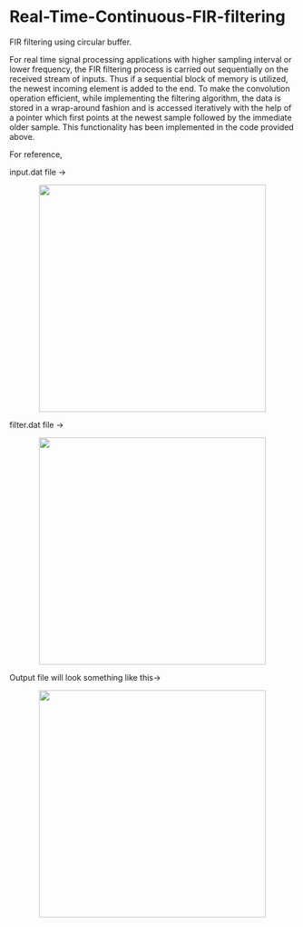 # Real-Time-Continuous-FIR-filtering
FIR filtering using circular buffer.

For real time signal processing applications with higher sampling interval or lower frequency, the FIR filtering process is carried out sequentially on the received stream of inputs. Thus if a sequential block of memory is utilized, the newest incoming element is added to the end. To make the convolution operation efficient, while implementing the filtering algorithm, the data is stored in a wrap-around fashion and is accessed iteratively with the help of a pointer which first points at the newest sample followed by the immediate older sample. This functionality has been implemented in the code provided above.


For reference, 

input.dat file ->
<p align="center">
<img src="https://user-images.githubusercontent.com/41267752/44882320-d38fad00-ac80-11e8-9563-3a123f5ebefa.jpg" width="400" height="400">


filter.dat file ->
<p align="center">
<img src="https://user-images.githubusercontent.com/41267752/44882322-d38fad00-ac80-11e8-99d4-5f761a4b37e9.jpg" width="400" height="400">


Output file will look something like this->
<p align="center">
<img src="https://user-images.githubusercontent.com/41267752/44882319-d38fad00-ac80-11e8-9814-03c6025a12d4.jpg" width="400" height="400">

